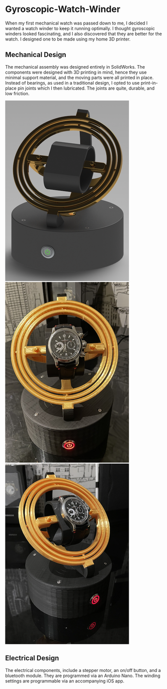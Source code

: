 # Gyroscopic-Watch-Winder
When my first mechanical watch was passed down to me, I decided I wanted a watch winder to keep it running optimally. I thought gyroscopic winders looked fascinating, and I also discovered that they are better for the watch. I designed one to be made using my home 3D printer.

## Mechanical Design

The mechanical assembly was designed entirely in SolidWorks. The components were designed with 3D printing in mind, hence they use minimal support material, and the moving parts were all printed in place. Instead of bearings, as used in a traditional design, I opted to use print-in-place pin joints which I then lubricated. The joints are quite, durable, and low friction. 

 <img src="https://github.com/Eohayon/Gyroscopic-Watch-Winder/blob/main/Pictures/Render.png"> <img src="https://github.com/Eohayon/Gyroscopic-Watch-Winder/blob/main/Pictures/Front.png"> <img src="https://github.com/Eohayon/Gyroscopic-Watch-Winder/blob/main/Pictures/45Deg.png">

## Electrical Design


The electrical components, include a stepper motor, an on/off button, and a bluetooth module. They are programmed via an Arduino Nano. The winding settings are programmable via an accompanying iOS app.
